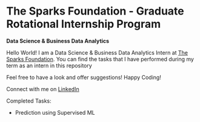 # The Sparks Foundation - Graduate Rotational Internship Program
**Data Science & Business Data Analytics**

Hello World!
I am a Data Science & Business Data Analytics Intern at [The Sparks Foundation](https://internship.thesparksfoundation.info/). You can find the tasks that I have performed during my term as an intern in this repository

Feel free to have a look and offer suggestions!
Happy Coding!

Connect with me on [LinkedIn](https://www.linkedin.com/in/jonathan1382/)

Completed Tasks:
* Prediction using Supervised ML
